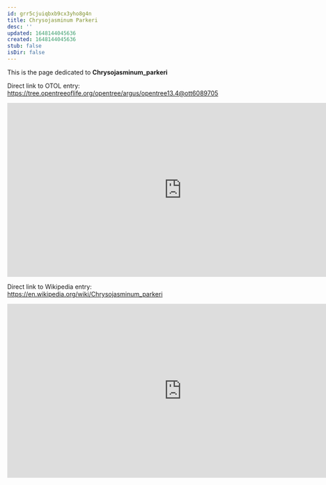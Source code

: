 ```yaml
---
id: grr5cjuiqbxb9cx3yho8g4n
title: Chrysojasminum Parkeri
desc: ''
updated: 1648144045636
created: 1648144045636
stub: false
isDir: false
---
```

This is the page dedicated to **Chrysojasminum_parkeri**


Direct link to OTOL entry: https://tree.opentreeoflife.org/opentree/argus/opentree13.4@ott6089705



<html>
    <body>
    <iframe src="https://tree.opentreeoflife.org/opentree/argus/opentree13.4@ott6089705"
    width="800" height="400" frameborder="0" allowfullscreen> </iframe>
    </body>
</html>
    


Direct link to Wikipedia entry: https://en.wikipedia.org/wiki/Chrysojasminum_parkeri



<html>
    <body>
    <iframe src="https://en.wikipedia.org/wiki/Chrysojasminum_parkeri"
    width="800" height="400" frameborder="0" allowfullscreen> </iframe>
    </body>
</html>
    
